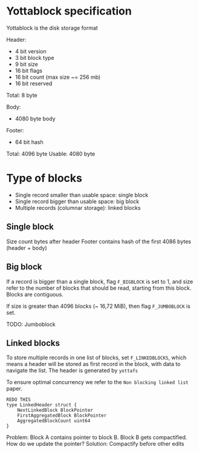 # Yottablock specification

Yottablock is the disk storage format


Header:
- 4 bit version
- 3 bit block type 
- 9 bit size
- 16 bit flags
- 16 bit count (max size ~= 256 mb)
- 16 bit reserved

Total: 8 byte

Body:
- 4080 byte body

Footer:
- 64 bit hash


Total: 4096 byte
Usable: 4080 byte

# Type of blocks

- Single record smaller than usable space: single block
- Single record bigger than usable space: big block
- Multiple records (columnar storage): linked blocks


## Single block

Size count bytes after header
Footer contains hash of the first 4086 bytes
(header + body)

## Big block

If a record is bigger than a single block, flag
`F_BIGBLOCK` is set to 1, and size refer to 
the number of blocks that should be read, 
starting from this block. Blocks are contiguous.

If size is greater than 4096 blocks (~ 16,72 MiB),
then flag `F_JUMBOBLOCK` is set. 

TODO: Jumboblock

## Linked blocks

To store multiple records in one list of blocks, set
`F_LINKEDBLOCKS`, which means a header will be 
stored as first record in the block, with
data to navigate the list. The header is generated
by `yottafs`

To ensure optimal concurrency we refer to the
`Non blocking linked list` paper. 
```
REDO THIS
type LinkedHeader struct {
    NextLinkedBlock BlockPointer
    FirstAggregatedBlock BlockPointer
    AggregatedBlockCount uint64
}
```

Problem:
Block A contains pointer to block B. Block B gets 
compactified. How do we update the pointer?
Solution:
Compactify before other edits
